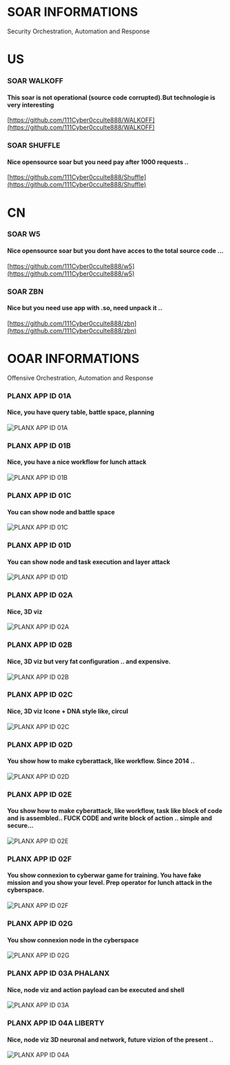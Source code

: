 # SOAR INFORMATIONS

Security Orchestration, Automation and Response
# US
### SOAR WALKOFF
#### This soar is not operational (source code corrupted).But technologie is very interesting 
[https://github.com/111Cyber0cculte888/WALKOFF](https://github.com/111Cyber0cculte888/WALKOFF)

### SOAR SHUFFLE 
#### Nice opensource soar but you need pay after 1000 requests ..  
[https://github.com/111Cyber0cculte888/Shuffle](https://github.com/111Cyber0cculte888/Shuffle)

# CN
### SOAR W5
#### Nice opensource soar but you dont have acces to the total source code ... 
[https://github.com/111Cyber0cculte888/w5](https://github.com/111Cyber0cculte888/w5)

### SOAR ZBN
#### Nice but you need use app with .so, need unpack it .. 
[https://github.com/111Cyber0cculte888/zbn](https://github.com/111Cyber0cculte888/zbn)



# OOAR INFORMATIONS

Offensive Orchestration, Automation and Response

### PLANX APP ID 01A
#### Nice, you have query table, battle space, planning
![PLANX APP ID 01A](https://github.com/111Cyber0cculte888/SOAR_INFORMATIONS/blob/main/work-darpa-troop.jpg "PLANX APP ID 01A")

### PLANX APP ID 01B
#### Nice, you have a nice workflow for lunch attack 
![PLANX APP ID 01B](https://github.com/111Cyber0cculte888/SOAR_INFORMATIONS/blob/main/work-darpa-header2.jpg "PLANX APP ID 01B")

### PLANX APP ID 01C
#### You can show node and battle space 
![PLANX APP ID 01C](https://github.com/111Cyber0cculte888/SOAR_INFORMATIONS/blob/681dd89fb3b57298d739ae90f1f0fd03da499181/original.jpg "PLANX APP ID 01C")

### PLANX APP ID 01D
#### You can show node and task execution and layer attack 
![PLANX APP ID 01D](https://github.com/111Cyber0cculte888/SOAR_INFORMATIONS/blob/main/C6t9tzrUwAIoXNb.jpg "PLANX APP ID 01D")


### PLANX APP ID 02A
#### Nice, 3D viz
![PLANX APP ID 02A](https://github.com/111Cyber0cculte888/SOAR_INFORMATIONS/blob/main/work-darpa-header3.jpg "PLANX APP ID 02A")

### PLANX APP ID 02B
#### Nice, 3D viz but very fat configuration .. and expensive.
![PLANX APP ID 02B](https://github.com/111Cyber0cculte888/SOAR_INFORMATIONS/blob/main/darpa_plan_x_oculus_rift-820x420.jpg "PLANX APP ID 02B")

### PLANX APP ID 02C
#### Nice, 3D viz Icone + DNA style like, circul 
![PLANX APP ID 02C](https://github.com/111Cyber0cculte888/SOAR_INFORMATIONS/blob/main/888139_4_Starting%20Mission_standard.png "PLANX APP ID 02C")

### PLANX APP ID 02D
#### You show how to make cyberattack, like workflow. Since 2014 .. 
![PLANX APP ID 02D](https://github.com/111Cyber0cculte888/SOAR_INFORMATIONS/blob/main/343438-H-XHA81-212.jpg "PLANX APP ID 02D")

### PLANX APP ID 02E
#### You show how to make cyberattack, like workflow, task like block of code and is assembled.. FUCK CODE and write block of action .. simple and secure...  
![PLANX APP ID 02E](https://github.com/111Cyber0cculte888/SOAR_INFORMATIONS/blob/main/1032904_1_032117-DARPA13-passcode_standard.jpg "PLANX APP ID 02E")


### PLANX APP ID 02F
#### You show connexion to cyberwar game for training. You have fake mission and you show your level. Prep operator for lunch attack in the cyberspace. 
![PLANX APP ID 02F](https://github.com/111Cyber0cculte888/SOAR_INFORMATIONS/blob/main/1032891_1_032117-DARPA3-passcode_standard.png "PLANX APP ID 02F")

### PLANX APP ID 02G
#### You show connexion node in the cyberspace
![PLANX APP ID 02G](https://github.com/111Cyber0cculte888/SOAR_INFORMATIONS/blob/main/1032903_1_032117-DARPA12-passcode_standard.png "PLANX APP ID 02G")

### PLANX APP ID 03A PHALANX
#### Nice, node viz and action payload can be executed and shell
![PLANX APP ID 03A](https://github.com/111Cyber0cculte888/SOAR_INFORMATIONS/blob/main/PhalanX_Photo.png "PLANX APP ID 03A")

### PLANX APP ID 04A LIBERTY
#### Nice, node viz 3D neuronal and network, future vizion of the present .. 
![PLANX APP ID 04A](https://github.com/111Cyber0cculte888/SOAR_INFORMATIONS/blob/main/Plan%20X%20Massive%20Black---new-photo.JPG "PLANX APP ID 04A")

